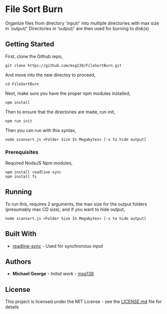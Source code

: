 # File Sort Burn

Organize files from directory 'input/' into multiple directories with max size in 'output/'
Directories in 'output/' are then used for burning to disk(s)

## Getting Started

First, clone the Github repo,
```
git clone https://github.com/msg138/FileSortBurn.git
```
And move into the new directoy to proceed,
```
cd FileSortBurn
```

Next, make sure you have the proper npm modules installed,
```
npm install
```

Then to ensure that the directories are made, run init,
```
npm run init
```

Then you can run with this syntax,
```
node scansort.js <Folder Size In Megabytes> [-s to hide output]
```

### Prerequisites

Required NodeJS Npm modules,
```
npm install readline-sync
npm install fs
```

## Running

To run this, requires 2 arguments, the max size for the output folders (presumably max CD size), and if you want to hide output,
```
node scansort.js <Folder Size In Megabytes> [-s to hide output]
```

## Built With

* [readline-sync](https://www.npmjs.com/package/readline-sync) - Used for synchronous input

## Authors

* **Michael George** - *Initial work* - [msg138](https://github.com/msg138)

## License

This project is licensed under the MIT License - see the [LICENSE.md](LICENSE.md) file for details

